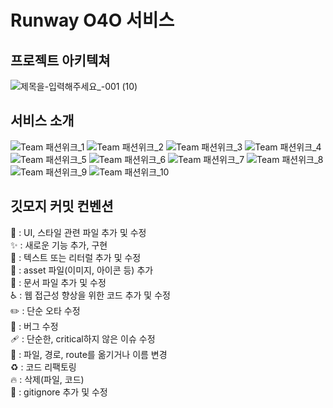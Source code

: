 # Runway O4O 서비스 
## 프로젝트 아키텍쳐
![제목을-입력해주세요_-001 (10)](https://user-images.githubusercontent.com/81962309/230367998-b909fede-77df-4fc4-9c00-00f4196f8e44.png)
## 서비스 소개
![Team 패션위크_1](https://user-images.githubusercontent.com/81962309/229269394-778ee4c2-44f5-489b-b7e8-f4c5902f61f4.jpg)
![Team 패션위크_2](https://user-images.githubusercontent.com/81962309/229269398-9acc8938-0b79-4e68-8d85-07aa4c91a832.jpg)
![Team 패션위크_3](https://user-images.githubusercontent.com/81962309/229269401-161a954e-bc48-45a2-8d93-c6074e6ec39f.jpg)
![Team 패션위크_4](https://user-images.githubusercontent.com/81962309/229269404-fb580542-bb54-4d2d-b118-2185a7103378.jpg)
![Team 패션위크_5](https://user-images.githubusercontent.com/81962309/229269406-025a20ca-5d3a-4375-b7a7-274a7d1c8bca.jpg)
![Team 패션위크_6](https://user-images.githubusercontent.com/81962309/229269407-674b1b58-02ee-4e0d-86e5-25450d674c24.jpg)
![Team 패션위크_7](https://user-images.githubusercontent.com/81962309/229269408-5caaaa4f-8ee1-435a-9137-800cafca0b89.jpg)
![Team 패션위크_8](https://user-images.githubusercontent.com/81962309/229269409-f3d5dac4-6d23-4bc2-9923-d4d9ad97c014.jpg)
![Team 패션위크_9](https://user-images.githubusercontent.com/81962309/229269410-c674cf33-921f-49c1-b06d-b6ec0ef354fd.jpg)
![Team 패션위크_10](https://user-images.githubusercontent.com/81962309/229269411-49e0f87b-8086-44bf-8992-fe1d3272cbff.jpg)

## 깃모지 커밋 컨벤션
💄 : UI, 스타일 관련 파일 추가 및 수정 <br>
✨ : 새로운 기능 추가, 구현 <br>
💬 : 텍스트 또는 리터럴 추가 및 수정 <br>
🍱 : asset 파일(이미지, 아이콘 등) 추가 <br>
📝 : 문서 파일 추가 및 수정 <br>
♿️ : 웹 접근성 향상을 위한 코드 추가 및 수정 <br>
✏️ : 단순 오타 수정 <br>
🐛 : 버그 수정 <br>
🩹 : 단순한, critical하지 않은 이슈 수정 <br>
🚚 : 파일, 경로, route를 옮기거나 이름 변경 <br>
♻️ : 코드 리팩토링 <br>
🔥 : 삭제(파일, 코드) <br>
🙈 : gitignore 추가 및 수정 <br>
